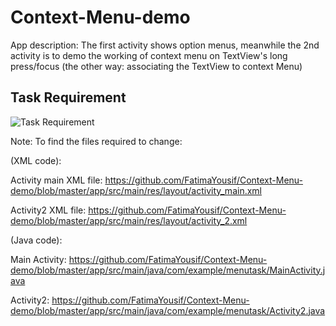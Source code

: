 # Context-Menu-demo

App description:
The first activity shows option menus, meanwhile the 2nd activity is to demo the working of context menu on TextView's long press/focus (the other way: associating the TextView 
to context Menu)

## Task Requirement
![Task Requirement](https://user-images.githubusercontent.com/49322171/127203799-fe939383-9284-451b-9007-e276fdf95a61.PNG)

Note: To find the files required to change:

(XML code): 

Activity main XML file: https://github.com/FatimaYousif/Context-Menu-demo/blob/master/app/src/main/res/layout/activity_main.xml

Activity2 XML file: https://github.com/FatimaYousif/Context-Menu-demo/blob/master/app/src/main/res/layout/activity_2.xml

(Java code):

Main Activity: https://github.com/FatimaYousif/Context-Menu-demo/blob/master/app/src/main/java/com/example/menutask/MainActivity.java

Activity2: https://github.com/FatimaYousif/Context-Menu-demo/blob/master/app/src/main/java/com/example/menutask/Activity2.java
